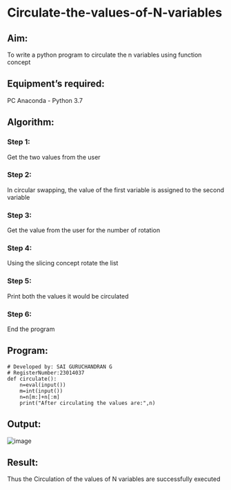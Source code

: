 # Circulate-the-values-of-N-variables
## Aim:
To write a python program to circulate the n variables using function concept
## Equipment’s required:
PC
Anaconda - Python 3.7
## Algorithm: 
### Step 1: 
Get the two values from the user
### Step 2: 
In circular swapping, the value of the first variable is assigned to the second variable
### Step 3: 
Get the value from the user for the number of rotation
### Step 4: 
Using the slicing concept rotate the list
### Step 5: 
Print both the values it would be circulated
### Step 6: 
End the program
## Program:
```# Program to circulate N values.
# Developed by: SAI GURUCHANDRAN G
# RegisterNumber:23014037
def circulate():
    n=eval(input())
    m=int(input())
    n=n[m:]+n[:m]
    print("After circulating the values are:",n)
```
## Output:
![image](https://github.com/Saiguruchandran/Circulate-the-values-of-N-variables/assets/144870946/45601779-e627-4419-b656-b042e9eb04ba)
## Result:
Thus the Circulation of the values of N variables are successfully executed
